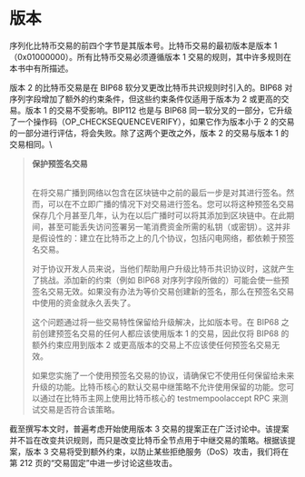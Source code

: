 # 版本

序列化比特币交易的前四个字节是其版本号。比特币交易的最初版本是版本 1（0x01000000）。所有比特币交易必须遵循版本 1 交易的规则，其中许多规则在本书中有所描述。

版本 2 的比特币交易是在 BIP68 软分叉更改比特币共识规则时引入的。BIP68 对序列字段增加了额外的约束条件，但这些约束条件仅适用于版本为 2 或更高的交易。版本 1 的交易不受影响。BIP112 也是与 BIP68 同一软分叉的一部分，它升级了一个操作码（OP\_CHECKSEQUENCEVERIFY），如果它作为版本小于 2 的交易的一部分进行评估，将会失败。除了这两个更改之外，版本 2 的交易与版本 1 的交易相同。\


> **保护预签名交易**
>
> \
> 在将交易广播到网络以包含在区块链中之前的最后一步是对其进行签名。然而，可以在不立即广播的情况下对交易进行签名。您可以将这种预签名交易保存几个月甚至几年，认为在以后广播时可以将其添加到区块链中。在此期间，甚至可能丢失访问签署另一笔消费资金所需的私钥（或密钥）。这并非是假设性的：建立在比特币之上的几个协议，包括闪电网络，都依赖于预签名交易。&#x20;
>
> 对于协议开发人员来说，当他们帮助用户升级比特币共识协议时，这就产生了挑战。添加新的约束（例如 BIP68 对序列字段所做的）可能会使一些预签名交易无效。如果没有办法为等价交易创建新的签名，那么在预签名交易中使用的资金就永久丢失了。
>
> &#x20;这个问题通过将一些交易特性保留给升级解决，比如版本号。在 BIP68 之前创建预签名交易的任何人都应该使用版本 1 的交易，因此仅将 BIP68 的额外约束应用到版本 2 或更高版本的交易上不应该使任何预签名交易无效。&#x20;
>
> 如果您实施了一个使用预签名交易的协议，请确保它不使用任何保留给未来升级的功能。比特币核心的默认交易中继策略不允许使用保留的功能。您可以通过在比特币主网上使用比特币核心的 testmempoolaccept RPC 来测试交易是否符合该策略。

截至撰写本文时，普遍考虑开始使用版本 3 交易的提案正在广泛讨论中。该提案并不旨在改变共识规则，而只是改变比特币全节点用于中继交易的策略。根据该提案，版本 3 交易将受到额外约束，以防止某些拒绝服务（DoS）攻击，我们将在第 212 页的“交易固定”中进一步讨论这些攻击。
